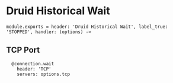 
# Druid Historical Wait

    module.exports = header: 'Druid Historical Wait', label_true: 'STOPPED', handler: (options) ->

## TCP Port

      @connection.wait
        header: 'TCP'
        servers: options.tcp

